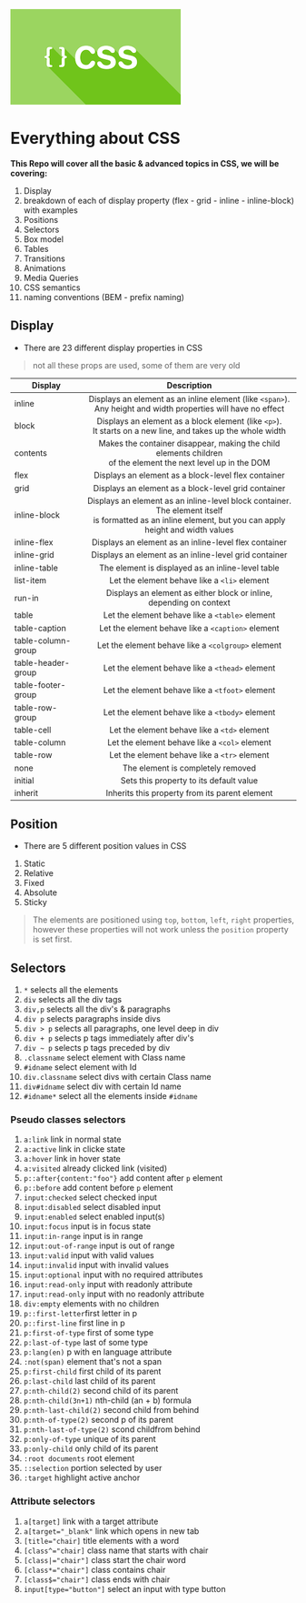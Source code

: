
![css image](Assets/css.png)

# Everything about CSS

**This Repo will cover all the basic & advanced topics in CSS, we will be covering:**

1. Display
2. breakdown of each of display property (flex - grid - inline - inline-block) with examples
3. Positions
4. Selectors
5. Box model
6. Tables
7. Transitions
8. Animations
9. Media Queries
10. CSS semantics
11. naming conventions (BEM - prefix naming) 

## Display

- There are 23 different display properties in CSS

> not all these props are used, some of them are very old

| Display                | Description   | 
| ---------------------  |:-------------:|
| inline                 | Displays an element as an inline element (like `<span>`). <br> Any height and width properties will have no effect |
| block                  | Displays an element as a block element (like `<p>`).<br> It starts on a new line, and takes up the whole width |
| contents               | Makes the container disappear, making the child elements children <br> of the element the next level up in the DOM|
| flex                   | Displays an element as a block-level flex container|
| grid                   | Displays an element as a block-level grid container	|
| inline-block           | Displays an element as an inline-level block container. The element itself <br> is formatted as an inline element, but you can apply height and width values |
| inline-flex            | Displays an element as an inline-level flex container |
| inline-grid            | Displays an element as an inline-level grid container |
| inline-table           | The element is displayed as an inline-level table |
| list-item              | Let the element behave like a `<li>` element |
| run-in                 | Displays an element as either block or inline, depending on context |
| table                  | Let the element behave like a `<table>` element |
| table-caption          | Let the element behave like a `<caption>` element |
| table-column-group     | Let the element behave like a `<colgroup>` element |
| table-header-group     | Let the element behave like a `<thead>` element |
| table-footer-group     | Let the element behave like a `<tfoot>` element |
| table-row-group        | Let the element behave like a `<tbody>` element |
| table-cell             | Let the element behave like a `<td>` element |
| table-column           | Let the element behave like a `<col>` element |
| table-row              | 	Let the element behave like a `<tr>` element |
| none                   | The element is completely removed |
| initial                | Sets this property to its default value |
| inherit                | Inherits this property from its parent element |



## Position

- There are 5 different position values in CSS
1.  Static
2.  Relative
3.  Fixed
4.  Absolute
5.  Sticky

> The elements are positioned using `top`, `bottom`, `left`, `right` properties, however these properties will not work unless the `position` property is set first.

## Selectors

1. `*` selects all the elements
2. `div` selects all the div tags
3. `div,p` selects all the div's & paragraphs
4. `div p` selects paragraphs inside divs
5. `div > p` selects all paragraphs, one level deep in div
6. `div + p` selects p tags immediately after div's
7. `div ~ p` selects p tags preceded by div 
8. `.classname` select element with Class name
9. `#idname` select element with Id
10. `div.classname` select divs with certain Class name
11. `div#idname` select div with certain Id name
12. `#idname*` select all the elements inside `#idname`

### Pseudo classes selectors

1. `a:link` link in normal state
2. `a:active` link in clicke state
3. `a:hover` link in hover state
4. `a:visited` already clicked link (visited)
5. `p::after{content:"foo"}` add content after `p` element
6. `p::before` add content before `p` element
7. `input:checked` select checked input
8. `input:disabled` select disabled input
9. `input:enabled` select enabled input(s)
10. `input:focus` input is in focus state
11. `input:in-range` input is in range
12. `input:out-of-range` input is out of range
13. `input:valid` input with valid values
14. `input:invalid` input with invalid values
15. `input:optional` input with no required attributes
16. `input:read-only` input with readonly attribute
17. `input:read-only` input with no readonly attribute
18. `div:empty` elements with no children
19. `p::first-letter`first letter in p
20. `p::first-line` first line in p
21. `p:first-of-type` first of some type
22. `p:last-of-type` last of some type
23. `p:lang(en)` p with en language attribute
24. `:not(span)` element that's not a span
25. `p:first-child` first child of its parent
26. `p:last-child` last child of its parent
27. `p:nth-child(2)` second child of its parent
28. `p:nth-child(3n+1)` nth-child (an + b) formula
29. `p:nth-last-child(2)` second child from behind
30. `p:nth-of-type(2)` second p of its parent
31. `p:nth-last-of-type(2)` scond childfrom behind
32. `p:only-of-type` unique of its parent
33. `p:only-child` only child of its parent
34. `:root documents` root element
35. `::selection` portion selected by user
36. `:target` highlight active anchor

### Attribute selectors
1. `a[target]` link with a target attribute
2. `a[target="_blank"` link which opens in new tab
3. `[title="chair]` title elements with a word
4. `[class^="chair]` class name that starts with chair
5. `[class|="chair"]` class start the chair word
6. `[class*="chair"]` class contains chair
7. `[class$="chair"]` class ends with chair
8. `input[type="button"]` select an input with type button


